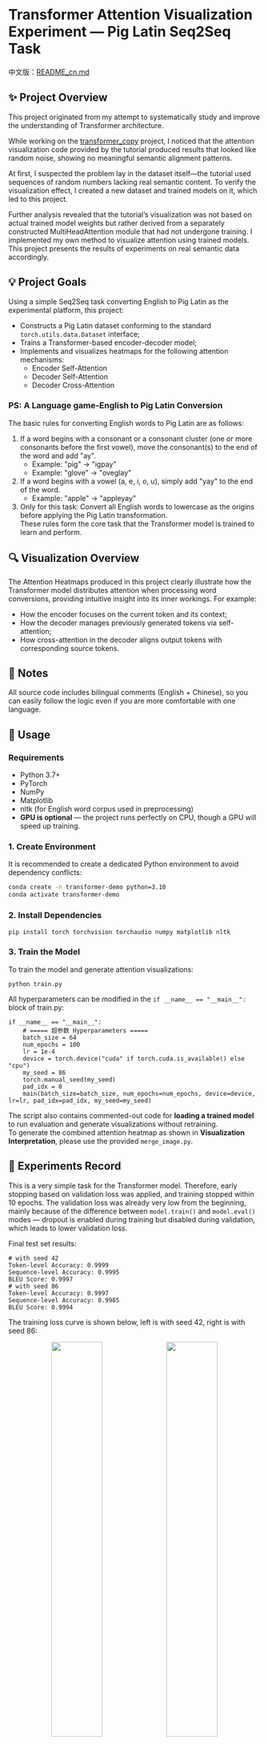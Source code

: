 # Transformer Attention Visualization Experiment — Pig Latin Seq2Seq Task

中文版：[README_cn.md](https://github.com/PengTang2025/TransformerSeq2Seq-CopyTask-with-AttentionVis-CustomPigLatin/blob/main/README_cn.md)

## ✨ Project Overview

This project originated from my attempt to systematically study and improve the understanding of Transformer architecture.

While working on the [transformer_copy](https://github.com/PengTang2025/transformer_copy) project, I noticed that the attention visualization code provided by the tutorial produced results that looked like random noise, showing no meaningful semantic alignment patterns.

At first, I suspected the problem lay in the dataset itself—the tutorial used sequences of random numbers lacking real semantic content. To verify the visualization effect, I created a new dataset and trained models on it, which led to this project.

Further analysis revealed that the tutorial’s visualization was not based on actual trained model weights but rather derived from a separately constructed MultiHeadAttention module that had not undergone training. I implemented my own method to visualize attention using trained models. This project presents the results of experiments on real semantic data accordingly.

## 💡 Project Goals

Using a simple Seq2Seq task converting English to Pig Latin as the experimental platform, this project:

- Constructs a Pig Latin dataset conforming to the standard `torch.utils.data.Dataset` interface;
- Trains a Transformer-based encoder-decoder model;
- Implements and visualizes heatmaps for the following attention mechanisms:
  - Encoder Self-Attention
  - Decoder Self-Attention
  - Decoder Cross-Attention

### PS: A Language game-English to Pig Latin Conversion

The basic rules for converting English words to Pig Latin are as follows:
1. If a word begins with a consonant or a consonant cluster (one or more consonants before the first vowel), move the consonant(s) to the end of the word and add "ay".  
   - Example: "pig" → "igpay"  
   - Example: "glove" → "oveglay"
2. If a word begins with a vowel (a, e, i, o, u), simply add "yay" to the end of the word.  
   - Example: "apple" → "appleyay"
3. Only for this task: Convert all English words to lowercase as the origins before applying the Pig Latin transformation.  
These rules form the core task that the Transformer model is trained to learn and perform.

## 🔍 Visualization Overview

The Attention Heatmaps produced in this project clearly illustrate how the Transformer model distributes attention when processing word conversions, providing intuitive insight into its inner workings. For example:

- How the encoder focuses on the current token and its context;
- How the decoder manages previously generated tokens via self-attention;
- How cross-attention in the decoder aligns output tokens with corresponding source tokens.

## 📄 Notes
All source code includes bilingual comments (English + Chinese), so you can easily follow the logic even if you are more comfortable with one language.

## 🚀 Usage

### Requirements
- Python 3.7+
- PyTorch  
- NumPy  
- Matplotlib
- nltk (for English word corpus used in preprocessing)
- **GPU is optional** — the project runs perfectly on CPU, though a GPU will speed up training.

### 1. Create Environment
It is recommended to create a dedicated Python environment to avoid dependency conflicts:
```bash
conda create -n transformer-demo python=3.10
conda activate transformer-demo
```
### 2. Install Dependencies
```
pip install torch torchvision torchaudio numpy matplotlib nltk
```
### 3. Train the Model
To train the model and generate attention visualizations:
```
python train.py
```
All hyperparameters can be modified in the `if __name__ == "__main__":` block of train.py:
```
if __name__ == "__main__":
    # ===== 超参数 Hyperparameters =====
    batch_size = 64
    num_epochs = 100
    lr = 1e-4
    device = torch.device("cuda" if torch.cuda.is_available() else "cpu")
    my_seed = 86
    torch.manual_seed(my_seed)
    pad_idx = 0  
    main(batch_size=batch_size, num_epochs=num_epochs, device=device, lr=lr, pad_idx=pad_idx, my_seed=my_seed)
```
The script also contains commented-out code for **loading a trained model** to run evaluation and generate visualizations without retraining.  
To generate the combined attention heatmap as shown in **Visualization Interpretation**, please use the provided `merge_image.py`.

## 🔬 Experiments Record
This is a very simple task for the Transformer model. Therefore, early stopping based on validation loss was applied, and training stopped within 10 epochs.
The validation loss was already very low from the beginning, mainly because of the difference between `model.train()` and `model.eval()` modes — dropout is enabled during training but disabled during validation, which leads to lower validation loss.

Final test set results:
```
# with seed 42
Token-level Accuracy: 0.9999
Sequence-level Accuracy: 0.9995
BLEU Score: 0.9997
# with seed 86
Token-level Accuracy: 0.9997
Sequence-level Accuracy: 0.9985
BLEU Score: 0.9994
```
The training loss curve is shown below, left is with seed 42, right is with seed 86:
</div>
   <p align="center">
     <img src="https://github.com/user-attachments/assets/f10ccab3-8edf-4c23-aa93-b58b14dd1a0d" width="45%"/>
     <img src="https://github.com/user-attachments/assets/0a137fb8-7a0f-4476-b2f0-511e122e2aea" width="45%"/>
   </p>
     
## 💻 Visualization Interpretation

By feeding six different types of words into the model (the mentioned seed 86 version is used here), we can clearly observe the attention mechanism at work. The six words are:

`bassinet`, `bilaminar`, `muse`, `oceanwards`, `postverbal`, and `tromp`.

### Encoder Self-Attention

- **Prefix focus:** Some attention heads show bias toward the first few tokens (especially positions 0–2), highlighting consonant clusters at the word’s start depending on whether it begins with one or two consonants.
- **Diagonal patterns:** Some heads exhibit diagonal or offset diagonal patterns.
- **Output suffix attention:** Attention spreads over suffix tokens (like added ‘a’ and ‘y’ in Pig Latin), especially noticeable for short words.
- Each head captures distinct local patterns.

### Decoder Self-Attention

- Exhibits a typical lower-triangular masked structure reflecting the causal masking mechanism.
- Clear diagonal or offset diagonal patterns are visible.
- Similar to encoder, attention on suffix tokens shows dispersed distributions, especially on shorter outputs.

### Decoder Cross-Attention

- Highlights primarily form a bent-line pattern rather than a strict diagonal, biased according to the initial phonetic features of the word (vowel vs. consonant start, single vs. double consonants).
- Attention on suffix tokens is again spread out for short words.
- For `tromp` (double consonant start), a distinct attention logic is visible: a shifted diagonal plus reordering focusing on initial consonants.
- For `oceanwards` (vowel start), one-to-one strict diagonal attention is observed.
- For single-consonant starts (`bassinet`, `bilaminar`, `muse`, `postverbal`), attention follows a slightly offset diagonal.
- This clearly reflects the character rearrangement mapping from input English words to Pig Latin output.


<table>
  <tr>
    <td align="center"><strong>Bassinet</strong></td>
    <td align="center"><strong>Bilaminar</strong></td>
  </tr>
  <tr>
    <td align="center">
      <img src="https://github.com/user-attachments/assets/707b4c27-841c-4e69-84a7-c87590e3b3a8" width="90%" title="bassinet"/>
    </td>
    <td align="center">
      <img src="https://github.com/user-attachments/assets/6cc52c48-0fae-430d-9624-db20c3eef229" width="90%" title="bilaminar"/>
    </td>
  </tr>
</table>

<table>
  <tr>
    <td align="center"><strong>muse</strong></td>
    <td align="center"><strong>oceanwards</strong></td>
  </tr>
  <tr>
    <td align="center">
      <img src="https://github.com/user-attachments/assets/3036722e-e2ee-4a59-94a3-d2ffd0241560" width="90%" title="muse"/>
    </td>
    <td align="center">
      <img src="https://github.com/user-attachments/assets/a01e9a31-6403-4729-b3ac-320ddd12e95b" width="90%" title="oceanwards"/>
    </td>
  </tr>
</table>

<table>
  <tr>
    <td align="center"><strong>postverbal</strong></td>
    <td align="center"><strong>tromp</strong></td>
  </tr>
  <tr>
    <td align="center">
      <img src="https://github.com/user-attachments/assets/0444e6d5-9bde-442b-8e4b-8997d510c611" width="90%" title="postverbal"/>
    </td>
    <td align="center">
      <img src="https://github.com/user-attachments/assets/4f92a472-78b2-4dec-a4b6-65914fc65d25" width="90%" title="tromp"/>
    </td>
  </tr>
</table>

## 📜 License

MIT License © 2025 Peng Tang
